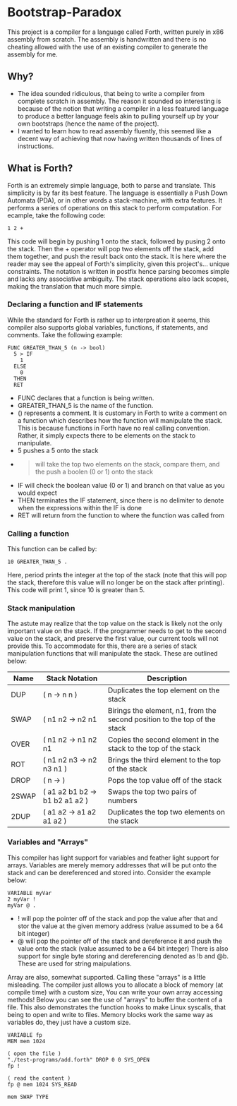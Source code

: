 # Bootstrap-Paradox
This project is a compiler for a language called Forth, written purely in x86 assembly from scratch. The assembly is handwritten and there is no cheating allowed with the use of an existing compiler to generate the assembly for me.

## Why?
- The idea sounded ridiculous, that being to write a compiler from complete scratch in assembly. The reason it sounded so interesting is because of the notion that writing a compiler in a less featured language to produce a better language feels akin to pulling yourself up by your own bootstraps (hence the name of the project). 
- I wanted to learn how to read assembly fluently, this seemed like a decent way of achieving that now having written thousands of lines of instructions.

## What is Forth?
Forth is an extremely simple language, both to parse and translate. This simplicity is by far its best feature. The language is essentially a Push Down Automata (PDA), or in other words a stack-machine, with extra features. It performs a series of operations on this stack to perform computation. For ecample, take the following code:
```
1 2 +
```
This code will begin by pushing 1 onto the stack, followed by pusing 2 onto the stack. Then the + operator will pop two elements off the stack, add them together, and push the result back onto the stack. It is here where the reader may see the appeal of Forth's simplicity, given this project's... unique constraints. The notation is written in postfix hence parsing becomes simple and lacks any associative ambiguity. The stack operations also lack scopes, making the translation that much more simple.

### Declaring a function and IF statements
While the standard for Forth is rather up to interpreation it seems, this compiler also supports global variables, functions, if statements, and comments. Take the following example:
```
FUNC GREATER_THAN_5 (n -> bool)
  5 > IF
    1
  ELSE
    0
  THEN
  RET
```
- FUNC declares that a function is being written.
- GREATER_THAN_5 is the name of the function.
- () represents a comment. It is customary in Forth to write a comment on a function which describes how the function will manipulate the stack. This is because functions in Forth have no real calling convention. Rather, it simply expects there to be elements on the stack to manipulate.
- 5 pushes a 5 onto the stack
- > will take the top two elements on the stack, compare them, and the push a boolen (0 or 1) onto the stack
- IF will check the boolean value (0 or 1) and branch on that value as you would expect
- THEN terminates the IF statement, since there is no delimiter to denote when the expressions within the IF is done
- RET will return from the function to where the function was called from

### Calling a function
This function can be called by:
```
10 GREATER_THAN_5 .
```
Here, period prints the integer at the top of the stack (note that this will pop the stack, therefore this value will no longer be on the stack after printing). This code will print 1, since 10 is greater than 5.

### Stack manipulation
The astute may realize that the top value on the stack is likely not the only important value on the stack. If the programmer needs to get to the second value on the stack, and preserve the first value, our current tools will not provide this. To accommodate for this, there are a series of stack manipulation functions that will manipulate the stack. These are outlined below:

| Name  | Stack Notation                 | Description                                                               |
|-------|--------------------------------|---------------------------------------------------------------------------|
| DUP   | ( n -> n n )                   | Duplicates the top element on the stack                                   |
| SWAP  | ( n1 n2 -> n2 n1               | Birings the element, n1, from the second position to the top of the stack |
| OVER  | ( n1 n2 -> n1 n2 n1            | Copies the second element in the stack to the top of the stack            |
| ROT   | ( n1 n2 n3 -> n2 n3 n1 )       | Brings the third element to the top of the stack                          |
| DROP  | ( n -> )                       | Pops the top value off of the stack                                       |
| 2SWAP | ( a1 a2 b1 b2 -> b1 b2 a1 a2 ) | Swaps the top two pairs of numbers                                        |
| 2DUP  | ( a1 a2 -> a1 a2 a1 a2 )       | Duplicates the top two elements on the stack                              |

### Variables and "Arrays"
This compiler has light support for variables and feather light support for arrays. Variables are merely memory addresses that will be put onto the stack and can be dereferenced and stored into. Consider the example below:
```
VARIABLE myVar
2 myVar !
myVar @ .
```
- ! will pop the pointer off of the stack and pop the value after that and stor the value at the given memory address (value assumed to be a 64 bit integer)
- @ will pop the pointer off of the stack and dereference it and push the value onto the stack (value assumed to be a 64 bit integer)
There is also support for single byte storing and dereferencing denoted as !b and @b. These are used for string maipulations.

Array are also, somewhat supported. Calling these "arrays" is a little misleading. The compiler just allows you to allocate a block of memory (at compile time) with a custom size, You can write your own array accessing methods! Below you can see the use of "arrays" to buffer the content of a file. This also demonstrates the function hooks to make Linux syscalls, that being to open and write to files. Memory blocks work the same way as variables do, they just have a custom size. 
```
VARIABLE fp
MEM mem 1024

( open the file )
"./test-programs/add.forth" DROP 0 0 SYS_OPEN
fp !

( read the content )
fp @ mem 1024 SYS_READ

mem SWAP TYPE
``` 
